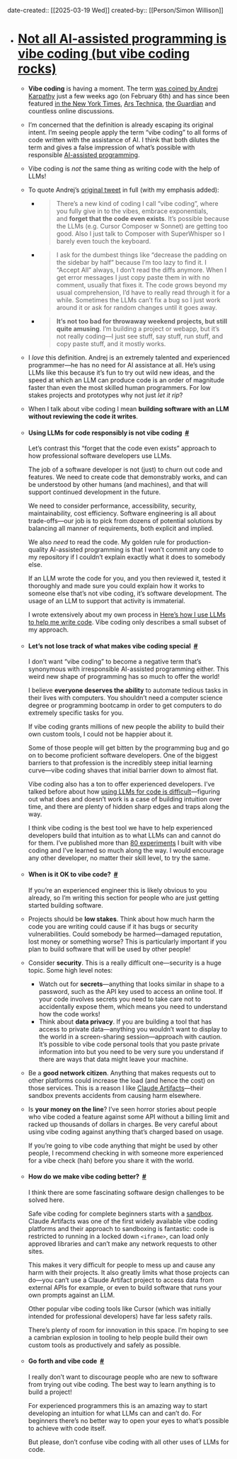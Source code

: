 date-created:: [[2025-03-19 Wed]]
created-by:: [[Person/Simon Willison]]

- # [Not all AI-assisted programming is vibe coding (but vibe coding rocks)](https://simonwillison.net/2025/Mar/19/vibe-coding/)
	- **Vibe coding** is having a moment. The term [was coined by Andrej Karpathy](https://twitter.com/karpathy/status/1886192184808149383) just a few weeks ago (on February 6th) and has since been featured [in the New York Times](https://www.nytimes.com/2025/02/27/technology/personaltech/vibecoding-ai-software-programming.html), [Ars Technica](https://arstechnica.com/ai/2025/03/is-vibe-coding-with-ai-gnarly-or-reckless-maybe-some-of-both/), [the Guardian](https://www.theguardian.com/technology/2025/mar/16/ai-software-coding-programmer-expertise-jobs-threat) and countless online discussions.
	- I’m concerned that the definition is already escaping its original intent. I’m seeing people apply the term “vibe coding” to all forms of code written with the assistance of AI. I think that both dilutes the term and gives a false impression of what’s possible with responsible [AI-assisted programming](https://simonwillison.net/tags/ai-assisted-programming/).
	- Vibe coding is *not* the same thing as writing code with the help of LLMs!
	- To quote Andrej’s [original tweet](https://twitter.com/karpathy/status/1886192184808149383) in full (with my emphasis added):
		- > There’s a new kind of coding I call “vibe coding”, where you fully give in to the vibes, embrace exponentials, and **forget that the code even exists**. It’s possible because the LLMs (e.g. Cursor Composer w Sonnet) are getting too good. Also I just talk to Composer with SuperWhisper so I barely even touch the keyboard.
		- > I ask for the dumbest things like “decrease the padding on the sidebar by half” because I’m too lazy to find it. I “Accept All” always, I don’t read the diffs anymore. When I get error messages I just copy paste them in with no comment, usually that fixes it. The code grows beyond my usual comprehension, I’d have to really read through it for a while. Sometimes the LLMs can’t fix a bug so I just work around it or ask for random changes until it goes away.
		- > **It’s not too bad for throwaway weekend projects, but still quite amusing**. I’m building a project or webapp, but it’s not really coding—I just see stuff, say stuff, run stuff, and copy paste stuff, and it mostly works.
	- I *love* this definition. Andrej is an extremely talented and experienced programmer—he has no need for AI assistance at all. He’s using LLMs like this because it’s fun to try out wild new ideas, and the speed at which an LLM can produce code is an order of magnitude faster than even the most skilled human programmers. For low stakes projects and prototypes why not just *let it rip*?
	- When I talk about vibe coding I mean **building software with an LLM without reviewing the code it writes**.
	- #### Using LLMs for code responsibly is not vibe coding  [#](https://simonwillison.net/2025/Mar/19/vibe-coding/#using-llms-for-code-responsibly-is-not-vibe-coding)
	  
	  Let’s contrast this “forget that the code even exists” approach to how professional software developers use LLMs.
	  
	  The job of a software developer is not (just) to churn out code and features. We need to create code that demonstrably works, and can be understood by other humans (and machines), and that will support continued development in the future.
	  
	  We need to consider performance, accessibility, security, maintainability, cost efficiency. Software engineering is all about trade-offs—our job is to pick from dozens of potential solutions by balancing all manner of requirements, both explicit and implied.
	  
	  We also *need* to read the code. My golden rule for production-quality AI-assisted programming is that I won’t commit any code to my repository if I couldn’t explain exactly what it does to somebody else.
	  
	  If an LLM wrote the code for you, and you then reviewed it, tested it thoroughly and made sure you could explain how it works to someone else that’s not vibe coding, it’s software development. The usage of an LLM to support that activity is immaterial.
	  
	  I wrote extensively about my own process in [Here’s how I use LLMs to help me write code](https://simonwillison.net/2025/Mar/11/using-llms-for-code/). Vibe coding only describes a small subset of my approach.
	- #### Let’s not lose track of what makes vibe coding special  [#](https://simonwillison.net/2025/Mar/19/vibe-coding/#let-s-not-lose-track-of-what-makes-vibe-coding-special)
	  
	  I don’t want “vibe coding” to become a negative term that’s synonymous with irresponsible AI-assisted programming either. This weird new shape of programming has so much to offer the world!
	  
	  I believe **everyone deserves the ability** to automate tedious tasks in their lives with computers. You shouldn’t need a computer science degree or programming bootcamp in order to get computers to do extremely specific tasks for you.
	  
	  If vibe coding grants millions of new people the ability to build their own custom tools, I could not be happier about it.
	  
	  Some of those people will get bitten by the programming bug and go on to become proficient software developers. One of the biggest barriers to that profession is the incredibly steep initial learning curve—vibe coding shaves that initial barrier down to almost flat.
	  
	  Vibe coding also has a ton to offer experienced developers. I’ve talked before about how [using LLMs for code is difficult](https://simonwillison.net/2025/Mar/11/using-llms-for-code/)—figuring out what does and doesn’t work is a case of building intuition over time, and there are plenty of hidden sharp edges and traps along the way.
	  
	  I think vibe coding is the best tool we have to help experienced developers build that intuition as to what LLMs can and cannot do for them. I’ve published more than [80 experiments](https://tools.simonwillison.net/colophon) I built with vibe coding and I’ve learned so much along the way. I would encourage any other developer, no matter their skill level, to try the same.
	- #### When is it OK to vibe code?  [#](https://simonwillison.net/2025/Mar/19/vibe-coding/#when-is-it-ok-to-vibe-code-)
	  
	  If you’re an experienced engineer this is likely obvious to you already, so I’m writing this section for people who are just getting started building software.
	- Projects should be **low stakes**. Think about how much harm the code you are writing could cause if it has bugs or security vulnerabilities. Could somebody be harmed—damaged reputation, lost money or something worse? This is particularly important if you plan to build software that will be used by other people!
	- Consider **security**. This is a really difficult one—security is a huge topic. Some high level notes:
		- Watch out for **secrets**—anything that looks similar in shape to a password, such as the API key used to access an online tool. If your code involves secrets you need to take care not to accidentally expose them, which means you need to understand how the code works!
		- Think about **data privacy**. If you are building a tool that has access to private data—anything you wouldn’t want to display to the world in a screen-sharing session—approach with caution. It’s possible to vibe code personal tools that you paste private information into but you need to be very sure you understand if there are ways that data might leave your machine.
	- Be a **good network citizen**. Anything that makes requests out to other platforms could increase the load (and hence the cost) on those services. This is a reason I like [Claude Artifacts](https://simonwillison.net/tags/claude-artifacts/)—their sandbox prevents accidents from causing harm elsewhere.
	- Is **your money on the line**? I’ve seen horror stories about people who vibe coded a feature against some API without a billing limit and racked up thousands of dollars in charges. Be very careful about using vibe coding against anything that’s charged based on usage.
	  
	  If you’re going to vibe code anything that might be used by other people, I recommend checking in with someone more experienced for a vibe check (hah) before you share it with the world.
	- #### How do we make vibe coding better?  [#](https://simonwillison.net/2025/Mar/19/vibe-coding/#how-do-we-make-vibe-coding-better-)
	  
	  I think there are some fascinating software design challenges to be solved here.
	  
	  Safe vibe coding for complete beginners starts with a [sandbox](https://en.wikipedia.org/wiki/Sandbox_(computer_security)). Claude Artifacts was one of the first widely available vibe coding platforms and their approach to sandboxing is fantastic: code is restricted to running in a locked down `<iframe>`, can load only approved libraries and can’t make any network requests to other sites.
	  
	  This makes it very difficult for people to mess up and cause any harm with their projects. It also greatly limits what those projects can do—you can’t use a Claude Artifact project to access data from external APIs for example, or even to build software that runs your own prompts against an LLM.
	  
	  Other popular vibe coding tools like Cursor (which was initially intended for professional developers) have far less safety rails.
	  
	  There’s plenty of room for innovation in this space. I’m hoping to see a cambrian explosion in tooling to help people build their own custom tools as productively and safely as possible.
	- #### Go forth and vibe code  [#](https://simonwillison.net/2025/Mar/19/vibe-coding/#go-forth-and-vibe-code)
	  
	  I really don’t want to discourage people who are new to software from trying out vibe coding. The best way to learn anything is to build a project!
	  
	  For experienced programmers this is an amazing way to start developing an intuition for what LLMs can and can’t do. For beginners there’s no better way to open your eyes to what’s possible to achieve with code itself.
	  
	  But please, don’t confuse vibe coding with all other uses of LLMs for code.